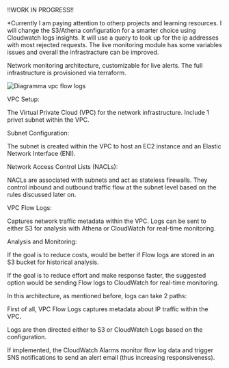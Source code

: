 !!WORK IN PROGRESS!!

*Currently I am paying attention to otherp projects and learning resources.
I will change the S3/Athena configuration for a smarter choice using Cloudwatch logs insights.
It will use a query to look up for the ip addresses with most rejected requests.
The live monitoring module has some variables issues and overall the infrastracture can be improved.

Network monitoring architecture, customizable for live alerts.
The full infrastructure is provisioned via terraform.


![Diagramma vpc flow logs](https://github.com/PartySlayer/VPC_Flow_Logs/assets/120326157/f32e8607-9047-49e2-a6bc-d80cd8accf8a)

VPC Setup:

The Virtual Private Cloud (VPC) for the network infrastructure.
Include 1 privet subnet within the VPC.

Subnet Configuration:

The subnet is created within the VPC to host an EC2 instance and an Elastic Network Interface (ENI).

Network Access Control Lists (NACLs):

NACLs are associated with subnets and act as stateless firewalls.
They control inbound and outbound traffic flow at the subnet level based on the rules discussed later on.

VPC Flow Logs:

Captures network traffic metadata within the VPC.
Logs can be sent to either S3 for analysis with Athena or CloudWatch for real-time monitoring.

Analysis and Monitoring:

If the goal is to reduce costs, would be better if Flow logs are stored in an S3 bucket for historical analysis.

If the goal is to reduce effort and make response faster, the suggested option would be sending Flow logs to CloudWatch for real-time monitoring.


In this architecture, as mentioned before, logs can take 2 paths:

First of all, VPC Flow Logs captures metadata about IP traffic within the VPC.

Logs are then directed either to S3 or CloudWatch Logs based on the configuration.

If implemented, the CloudWatch Alarms monitor flow log data and trigger SNS notifications to send an alert email (thus increasing responsiveness).

